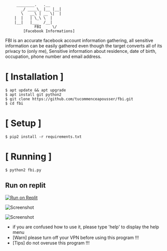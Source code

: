
```
	 ________.   .__ 
       _/ ____\_ |__ |__|
       \   __\ | __ \|  |
	|  |   | \_\ \  |
	|__|   |___  /__|
             FBI     \/    
        [Facebook Informations]
```
FBI is an accurate facebook account information gathering, all sensitive information can be easily gathered even though the target converts all of its privacy to (only me), Sensitive information about residence, date of birth, occupation, phone number and email address.



# [ Installation ]
```
$ apt update && apt upgrade
$ apt install git python2
$ git clone https://github.com/tucommenceapousser/fbi.git
$ cd fbi
```

# [ Setup ]
```
$ pip2 install -r requirements.txt
```
# [ Running ]
```
$ python2 fbi.py
```

## Run on replit
[![Run on Replit](https://replit.com/badge/github/tucommenceapousser/fbi)](https://replit.com/github/tucommenceapousser/fbi)


![Screenshot](https://f.top4top.io/p_2947a3zum0.jpg)

![Screenshot](https://a.top4top.io/p_29471ymi70.jpg)



* if you are confused how to use it, please type 'help' to display the help menu
* [Warn] please turn off your VPN before using this program !!!
* [Tips] do not overuse this program !!!

